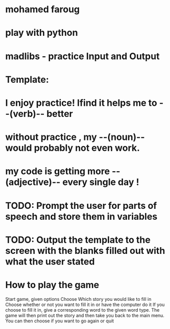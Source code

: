 # mohamed faroug 
# play with python 
# madlibs - practice Input and Output
# Template:
# I enjoy practice! Ifind it helps me to --(verb)-- better
# without practice , my --(noun)-- would probably not even  work.
# my code is getting more --(adjective)-- every single day !
# TODO: Prompt the user for parts of speech and store them in variables
 
# TODO: Output the template to the screen with the blanks filled out with what the user stated 

# How to play the game
Start game, given options
Choose Which story you would like to fill in
Choose whether or not you want to fill it in or have the computer do it
If you choose to fill it in, give a corresponding word to the given word type.
The game will then print out the story and then take you back to the main menu.
You can then choose if you want to go again or quit
